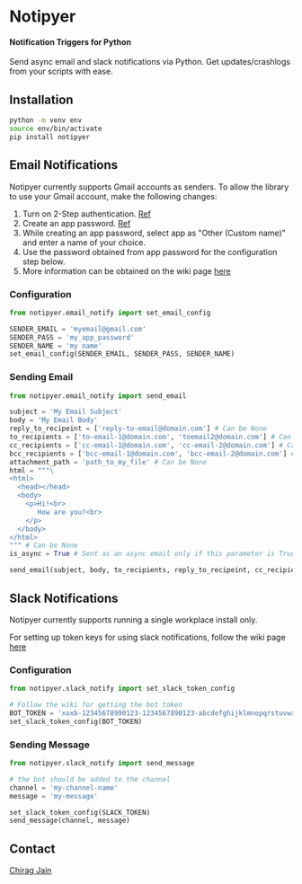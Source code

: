 # Notipyer
#### Notification Triggers for Python
Send async email and slack notifications via Python. Get updates/crashlogs from your scripts with ease. 

## Installation
```bash
python -m venv env
source env/bin/activate
pip install notipyer
```

## Email Notifications
Notipyer currently supports Gmail accounts as senders. To allow the library to use your Gmail account, make the following changes:
   
1. Turn on 2-Step authentication. [Ref](https://support.google.com/accounts/answer/185839)
2. Create an app password. [Ref](https://support.google.com/mail/answer/185833)
3. While creating an app password, select app as "Other (Custom name)" and enter a name of your choice. 
4. Use the password obtained from app password for the configuration step below.
5. More information can be obtained on the wiki page [here](https://github.com/chirag-jn/notipyer/wiki/Notifications-via-Email)

### Configuration
```python
from notipyer.email_notify import set_email_config

SENDER_EMAIL = 'myemail@gmail.com'
SENDER_PASS = 'my_app_password'
SENDER_NAME = 'my name'
set_email_config(SENDER_EMAIL, SENDER_PASS, SENDER_NAME)
```
### Sending Email
```python
from notipyer.email_notify import send_email

subject = 'My Email Subject'
body = 'My Email Body'
reply_to_recipeint = ['reply-to-email@domain.com'] # Can be None
to_recipients = ['to-email-1@domain.com', 'toemail2@domain.com'] # Can be None
cc_recipients = ['cc-email-1@domain.com', 'cc-email-2@domain.com'] # Can be None
bcc_recipients = ['bcc-email-1@domain.com', 'bcc-email-2@domain.com'] # Can be None
attachment_path = 'path_to_my_file' # Can be None
html = """\
<html>
  <head></head>
  <body>
    <p>Hi!<br>
       How are you?<br>
    </p>
  </body>
</html>
""" # Can be None
is_async = True # Sent as an async email only if this parameter is True

send_email(subject, body, to_recipients, reply_to_recipeint, cc_recipients, bcc_recipients, attachment_path, html_text, is_async)
```

## Slack Notifications
Notipyer currently supports running a single workplace install only. 
   
For setting up token keys for using slack notifications, follow the wiki page [here](https://github.com/chirag-jn/notipyer/wiki/Notifications-via-Slack)
   
### Configuration
```python
from notipyer.slack_notify import set_slack_token_config

# Follow the wiki for getting the bot token
BOT_TOKEN = 'xoxb-12345678990123-1234567890123-abcdefghijklmnopqrstuvwx' 
set_slack_token_config(BOT_TOKEN)
```
### Sending Message
```python
from notipyer.slack_notify import send_message

# the bot should be added to the channel
channel = 'my-channel-name'
message = 'my-message'

set_slack_token_config(SLACK_TOKEN)
send_message(channel, message)
```

## Contact
[Chirag Jain](https://github.com/chirag-jn)